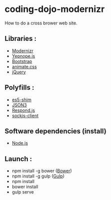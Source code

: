 coding-dojo-modernizr
=====================

How to do a cross brower web site.

## Libraries :

-   [Modernizr](http://modernizr.com/)
-   [Yepnope.js](http://yepnopejs.com/)
-   [Bootstrap](http://getbootstrap.com/)
-   [animate.css](http://daneden.github.io/animate.css/)
-   [jQuery](http://jquery.com/)

## Polyfills :

-   [es5-shim](https://github.com/es-shims/es5-shim)
-   [JSON3](http://bestiejs.github.io/json3/)
-   [Respond.js](https://github.com/scottjehl/Respond)
-   [sockjs-client](https://github.com/sockjs/sockjs-client)

## Software dependencies (install)
-	[Node.js](http://nodejs.org/)

## Launch :
-	npm install -g bower ([Bower](http://bower.io/))
-	npm install -g gulp ([Gulp](http://gulpjs.com/))
-	npm install
-	bower install
-	gulp serve